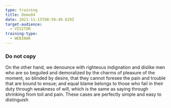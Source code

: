 ```yaml
---
type: training
title: Demo04
date: 2021-11-15T08:59:49.629Z
target-audience:
  - VISITOR
training-type:
  - WEBINAR
---
```

### Do not copy

On the other hand, we denounce with righteous indignation and dislike men who are so beguiled and demoralized by the charms of pleasure of the moment, so blinded by desire, that they cannot foresee the pain and trouble that are bound to ensue; and equal blame belongs to those who fail in their duty through weakness of will, which is the same as saying through shrinking from toil and pain. These cases are perfectly simple and easy to distinguish